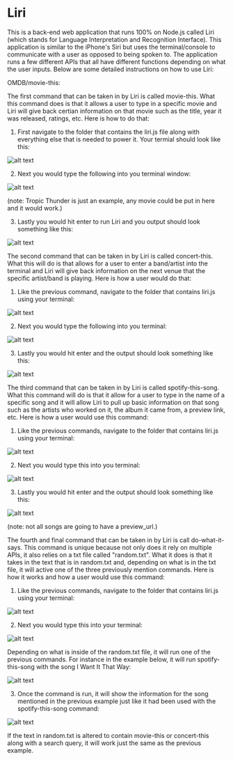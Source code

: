 # Liri
This is a back-end web application that runs 100% on Node.js called Liri (which stands for Language Interpretation and Recognition Interface). This application is similar to the iPhone's Siri but uses the terminal/console to communicate with a user as opposed to being spoken to. The application runs a few different APIs that all have different functions depending on what the user inputs. Below are some detailed instructions on how to use Liri: 

OMDB/movie-this:

The first command that can be taken in by Liri is called movie-this. What this command does is that it allows a user to type in a specific movie and Liri will give back certian information on that movie such as the title, year it was released, ratings, etc. Here is how to do that:

1. First navigate to the folder that contains the liri.js file along with everything else that is needed to power it. Your termial should look like this:

![alt text](https://raw.githubusercontent.com/wtsegars/Liri/images/ScreenShot2019-04-15at9.38.02PM.png)

2. Next you would type the following into you terminal window: 

![alt text](https://raw.githubusercontent.com/wtsegars/Liri/images/ScreenShot2019-04-15at9.50.05PM.png)

(note: Tropic Thunder is just an example, any movie could be put in here and it would work.)

3. Lastly you would hit enter to run Liri and you output should look something like this:

![alt text](https://raw.githubusercontent.com/wtsegars/Liri/images/ScreenShot2019-04-15at9.52.40PM.png)

The second command that can be taken in by Liri is called concert-this. What this will do is that allows for a user to enter a band/artist into the terminal and Liri will give back information on the next venue that the specific artist/band is playing. Here is how a user would do that:

1. Like the previous command, navigate to the folder that contains liri.js using your terminal:

![alt text](https://raw.githubusercontent.com/wtsegars/Liri/images/ScreenShot2019-04-15at9.38.02PM.png)

2. Next you would type the following into you terminal:

![alt text](https://raw.githubusercontent.com/wtsegars/Liri/images/ScreenShot2019-04-16at12.34.24AM.png)

3. Lastly you would hit enter and the output should look something like this:

![alt text](https://rae.githubusercontent.com/wtsegars/Liri/images/ScreenShot2019-04-16at12.35.55AM.png)

The third command that can be taken in by Liri is called spotify-this-song. What this command will do is that it allow for a user to type in the name of a specific song and it will allow Liri to pull up basic information on that song such as the artists who worked on it, the album it came from, a preview link, etc. Here is how a user would use this command:

1. Like the previous commands, navigate to the folder that contains liri.js using your terminal:

![alt text](https://raw.githubusercontent.com/wtsegars/Liri/images/ScreenShot2019-04-15at9.38.02PM.png)

2. Next you would type this into you terminal: 

![alt text](https://raw.githubusercontent.com/wtsegars/Liri/images/ScreenShot2019-04-16at12.46.51AM.png)

3. Lastly you would hit enter and the output should look something like this:

![alt text](https://raw.githubusercontent.com/wtsegars/Liri/images/ScreenShot2019-04-16at12.47.32AM.png)

(note: not all songs are going to have a preview_url.)

The fourth and final command that can be taken in by Liri is call do-what-it-says. This command is unique because not only does it rely on multiple APIs, it also relies on a txt file called "random.txt". What it does is that it takes in the text that is in random.txt and, depending on what is in the txt file, it will active one of the three previously mention commands. Here is how it works and how a user would use this command:

1. Like the previous commands, navigate to the folder that contains liri.js using your terminal:

![alt text](https://raw.githubusercontent.com/wtsegars/Liri/images/ScreenShot2019-04-15at9.38.02PM.png)

2. Next you would type this into your terminal:

![alt text](https://raw.githubusercontent.com/wtsegars/Liri/images/ScreenShot2019-04-17at1.45.05PM.png)

Depending on what is inside of the random.txt file, it will run one of the previous commands. For instance in the example below, it will run spotify-this-song with the song I Want It That Way:

![alt text](https://raw.githubusercontent.com/wtsegars/Liri/images/ScreenShot2019-04-17at1.45.41PM.png)

3. Once the command is run, it will show the information for the song mentioned in the previous example just like it had been used with the spotify-this-song command:

![alt text](https://raw.githubusercontent.com/wtsegars/Liri/images/ScreenShot2019-04-17at1.46.04PM.png)

If the text in random.txt is altered to contain movie-this or concert-this along with a search query, it will work just the same as the previous example.

